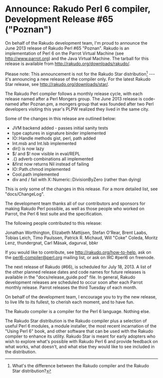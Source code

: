 # Announce: Rakudo Perl 6 compiler, Development Release #65 ("Poznan")

On behalf of the Rakudo development team, I'm proud to announce the
June 2013 release of Rakudo Perl #65 "Poznan". Rakudo is an
implementation of Perl 6 on the Parrot Virtual Machine (see
<http://www.parrot.org>) and the Java Virtual Machine. The tarball for
this release is available from <http://rakudo.org/downloads/rakudo/>.

Please note: This announcement is not for the Rakudo Star
distribution[^1] --- it's announcing a new release of the compiler
only.  For the latest Rakudo Star release, see
<http://rakudo.org/downloads/star/>.

The Rakudo Perl compiler follows a monthly release cycle, with each
release named after a Perl Mongers group. The June 2013 release is
code-named after Poznan.pm, a mongers group that was founded after
two Perl developers visiting this year's PLPW realized they lived in
the same city.

Some of the changes in this release are outlined below:

+ JVM backend added - passes initial sanity tests
+ type captures in signature binder implemented
+ IO::Handle methods gist, perl, path added
+ Int.msb and Int.lsb implemented
+ dir() is now lazy
+ $/ and $! now visible in eval/REPL
+ .{} adverb combinations all implemented
+ &first now returns Nil instead of failing
+ IO::Path.chmod implemented
+ Cool.path implemented
+ div and / fail with X::Numeric::DivisionByZero (rather than dying)

This is only some of the changes in this release. For a more
detailed list, see "docs/ChangeLog".

The development team thanks all of our contributors and sponsors for
making Rakudo Perl possible, as well as those people who worked on
Parrot, the Perl 6 test suite and the specification.

The following people contributed to this release:

Jonathan Worthington, Elizabeth Mattijsen, Stefan O'Rear, Brent Laabs,
Tobias Leich, Timo Paulssen, Patrick R. Michaud, Will "Coke" Coleda,
Moritz Lenz, thundergnat, Carl Mäsak, dagurval, bbkr

If you would like to contribute, see <http://rakudo.org/how-to-help>,
ask on the <perl6-compiler@perl.org> mailing list, or ask on IRC
\#perl6 on freenode.

The next release of Rakudo (#66), is scheduled for July 18, 2013.
A list of the other planned release dates and code names for future
releases is available in the "docs/release_guide.pod" file. In
general, Rakudo development releases are scheduled to occur soon after
each Parrot monthly release.  Parrot releases the third Tuesday of
each month.

On behalf of the development team, I encourage you to try the new release,
to live life to its fullest, to cherish each moment, and to have fun.


[^1]: What's the difference between the Rakudo compiler and the Rakudo
Star distribution?

The Rakudo compiler is a compiler for the Perl 6 language.
Nothing else.

The Rakudo Star distribution is the Rakudo compiler plus a selection
of useful Perl 6 modules, a module installer, the most recent
incarnation of the "Using Perl 6" book, and other software that can
be used with the Rakudo compiler to enhance its utility.  Rakudo Star
is meant for early adopters who wish to explore what's possible with
Rakudo Perl 6 and provide feedback on what works, what doesn't, and
what else they would like to see included in the distribution.
